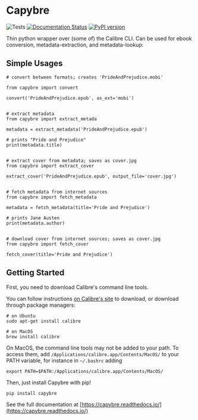 # Capybre
![Tests](https://github.com/digitaltembo/capybre/workflows/Tests/badge.svg) [![Documentation Status](https://readthedocs.org/projects/capybre/badge/?version=latest)](https://capybre.readthedocs.io/en/latest/?badge=latest) [![PyPI version](https://badge.fury.io/py/capybre.svg)](https://badge.fury.io/py/capybre)


Thin python wrapper over (some of) the Calibre CLI. Can be used for ebook conversion, metadata-extraction, and metadata-lookup:

## Simple Usages
```
# convert between formats; creates 'PrideAndPrejudice.mobi'

from capybre import convert

convert('PrideAndPrejudice.epub', as_ext='mobi')


# extract metadata 
from capybre import extract_metada

metadata = extract_metadata('PrideAndPrejudice.epub')

# prints "Pride and Prejudice"
print(metadata.title)


# extract cover from metadata; saves as cover.jpg
from capybre import extract_cover

extract_cover('PrideAndPrejudice.epub', output_file='cover.jpg')


# fetch metadata from internet sources
from capybre import fetch_metadata

metadata = fetch_metadata(title='Pride and Prejudice')

# prints Jane Austen
print(metadata.author)


# download cover from internet sources; saves as cover.jpg
from capybre import fetch_cover

fetch_cover(title='Pride and Prejudice')
```

## Getting Started

First, you need to download Calibre's command line tools.

You can follow instructions [on Calibre's site](https://calibre-ebook.com/download>) to download, or download through package managers: 
```  
# on Ubuntu
sudo apt-get install calibre

# on MacOS
brew install calibre
```

On MacOS, the command line tools may not be added to your path. To access them, add ``/Applications/calibre.app/Contents/MacOS/`` to your PATH variable, for instance in ``~/.bashrc`` adding 
```
export PATH=$PATH:/Applications/calibre.app/Contents/MacOS/
```

Then, just install Capybre with pip!
```
pip install capybre
```

See the full documentation at [https://capybre.readthedocs.io/](https://capybre.readthedocs.io/)
